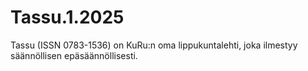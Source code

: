 # Tassu.1.2025
Tassu (ISSN 0783-1536) on KuRu:n oma lippukuntalehti, joka ilmestyy säännöllisen epäsäännöllisesti.
